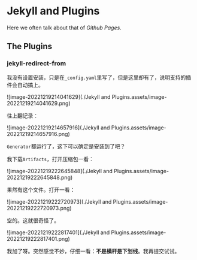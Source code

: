 # Jekyll and Plugins

Here we often talk about that of *Github Pages*.

## The Plugins

### jekyll-redirect-from

我没有设置安装，只是在`_config.yaml`里写了，但是这里却有了，说明支持的插件会自动搞上。

![image-20221219214041629](./Jekyll and Plugins.assets/image-20221219214041629.png)

往上翻记录：

![image-20221219214657916](./Jekyll and Plugins.assets/image-20221219214657916.png)

`Generator`都运行了，这下可以确定是安装到了吧？

我下载`Artifacts`，打开压缩包一看：

![image-20221219222645848](./Jekyll and Plugins.assets/image-20221219222645848.png)

果然有这个文件。打开一看：

![image-20221219222720973](./Jekyll and Plugins.assets/image-20221219222720973.png)

空的。这就很奇怪了。

![image-20221219222817401](./Jekyll and Plugins.assets/image-20221219222817401.png)

我加了呀。突然感觉不妙，仔细一看：**不是横杆是下划线**。我再提交试试。